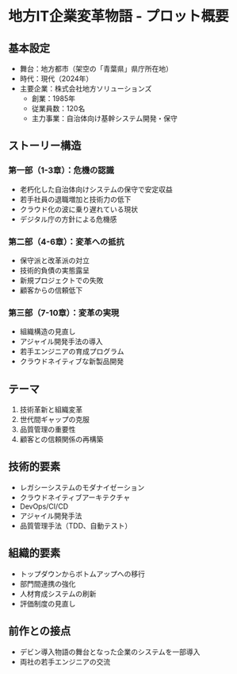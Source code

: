 # 地方IT企業変革物語 - プロット概要

## 基本設定
- 舞台：地方都市（架空の「青葉県」県庁所在地）
- 時代：現代（2024年）
- 主要企業：株式会社地方ソリューションズ
  - 創業：1985年
  - 従業員数：120名
  - 主力事業：自治体向け基幹システム開発・保守

## ストーリー構造

### 第一部（1-3章）：危機の認識
- 老朽化した自治体向けシステムの保守で安定収益
- 若手社員の退職増加と技術力の低下
- クラウド化の波に乗り遅れている現状
- デジタル庁の方針による危機感

### 第二部（4-6章）：変革への抵抗
- 保守派と改革派の対立
- 技術的負債の実態露呈
- 新規プロジェクトでの失敗
- 顧客からの信頼低下

### 第三部（7-10章）：変革の実現
- 組織構造の見直し
- アジャイル開発手法の導入
- 若手エンジニアの育成プログラム
- クラウドネイティブな新製品開発

## テーマ
1. 技術革新と組織変革
2. 世代間ギャップの克服
3. 品質管理の重要性
4. 顧客との信頼関係の再構築

## 技術的要素
- レガシーシステムのモダナイゼーション
- クラウドネイティブアーキテクチャ
- DevOps/CI/CD
- アジャイル開発手法
- 品質管理手法（TDD、自動テスト）

## 組織的要素
- トップダウンからボトムアップへの移行
- 部門間連携の強化
- 人材育成システムの刷新
- 評価制度の見直し

## 前作との接点
- デビン導入物語の舞台となった企業のシステムを一部導入
- 両社の若手エンジニアの交流
